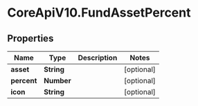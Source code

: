 # CoreApiV10.FundAssetPercent

## Properties
Name | Type | Description | Notes
------------ | ------------- | ------------- | -------------
**asset** | **String** |  | [optional] 
**percent** | **Number** |  | [optional] 
**icon** | **String** |  | [optional] 


